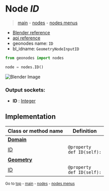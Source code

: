 # Node *ID*

> [main](../index.md) - [nodes](nodes.md) - [nodes menus](nodes_menus.md)

- [Blender reference](https://docs.blender.org/manual/en/latest/modeling/geometry_nodes/input/id.html)
- [api reference](https://docs.blender.org/api/current/bpy.types.GeometryNodeInputID.html)
- geonodes name: `ID`
- bl_idname: `GeometryNodeInputID`

```python
from geonodes import nodes

node = nodes.ID()
```

![Blender Image](https://docs.blender.org/manual/en/latest/_images/node-types_GeometryNodeInputID.webp)

### Output sockets:

- **ID** : [Integer](Integer.md)

## Implementation

| Class or method name | Definition |
|----------------------|------------|
| **[Domain](Domain.md)** |
| [ID](Domain.md#ID) | `@property`<br> `def ID(self):` |
| **[Geometry](Geometry.md)** |
| [ID](Geometry.md#ID) | `@property`<br> `def ID(self):` |

<sub>Go to [top](#node-ID) - [main](../index.md) - [nodes](nodes.md) - [nodes menus](nodes_menus.md)</sub>

